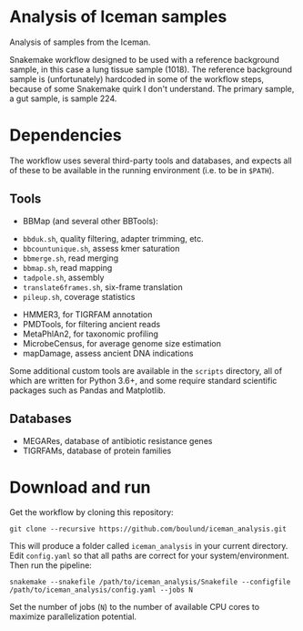 # Analysis of Iceman samples
Analysis of samples from the Iceman.

Snakemake workflow designed to be used with a reference background sample, in
this case a lung tissue sample (1018). The reference background sample is 
(unfortunately) hardcoded in some of the workflow steps, because of some Snakemake
quirk I don't understand. The primary sample, a gut sample, is sample 224.

# Dependencies
The workflow uses several third-party tools and databases, and expects all of
these to be available in the running environment (i.e. to be in `$PATH`).

## Tools
* BBMap (and several other BBTools):
 - `bbduk.sh`, quality filtering, adapter trimming, etc.
 - `bbcountunique.sh`, assess kmer saturation
 - `bbmerge.sh`, read merging
 - `bbmap.sh`, read mapping
 - `tadpole.sh`, assembly
 - `translate6frames.sh`, six-frame translation
 - `pileup.sh`, coverage statistics
* HMMER3, for TIGRFAM annotation
* PMDTools, for filtering ancient reads
* MetaPhlAn2, for taxonomic profiling
* MicrobeCensus, for average genome size estimation
* mapDamage, assess ancient DNA indications

Some additional custom tools are available in the `scripts` directory, all of
which are written for Python 3.6+, and some require standard scientific packages 
such as Pandas and Matplotlib. 

## Databases
* MEGARes, database of antibiotic resistance genes
* TIGRFAMs, database of protein families 

# Download and run
Get the workflow by cloning this repository:

```
git clone --recursive https://github.com/boulund/iceman_analysis.git
```

This will produce a folder called `iceman_analysis` in your current directory. Edit `config.yaml` so that
all paths are correct for your system/environment. Then run the pipeline:

```
snakemake --snakefile /path/to/iceman_analysis/Snakefile --configfile /path/to/iceman_analysis/config.yaml --jobs N
```

Set the number of jobs (`N`) to the number of available CPU cores to maximize parallelization potential. 


